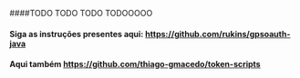 ####TODO TODO TODO TODOOOOO
#### Siga as instruções presentes aqui: https://github.com/rukins/gpsoauth-java

#### Aqui também https://github.com/thiago-gmacedo/token-scripts
